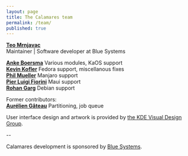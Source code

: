 ```yaml
---
layout: page
title: The Calamares team
permalink: /team/
published: true
---
```



[**Teo Mrnjavac**](https://github.com/teo)  
Maintainer | Software developer at Blue Systems  

[**Anke Boersma**](https://github.com/demmm)
Various modules, KaOS support  
[**Kevin Kofler**](https://github.com/kkofler)
Fedora support, miscellanous fixes  
[**Phil Mueller**](https://github.com/philmmanjaro)
Manjaro support  
[**Pier Luigi Fiorini**](https://github.com/plfiorini)
Maui support  
[**Rohan Garg**](https://github.com/shadeslayer)
Debian support  

Former contributors:  
[**Aurélien Gâteau**](https://github.com/agateau)
Partitioning, job queue

User interface design and artwork is provided by [the KDE Visual Design Group](https://vdesign.kde.org/).

--

Calamares development is sponsored by [Blue Systems](http://www.blue-systems.com/).
